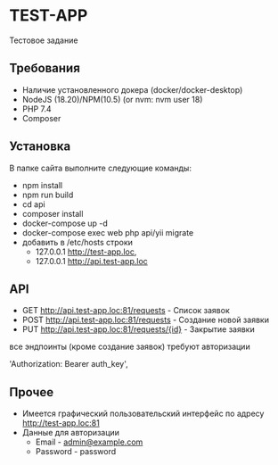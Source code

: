 # TEST-APP

Тестовое задание

## Требования

- Наличие установленного докера (docker/docker-desktop)
- NodeJS (18.20)/NPM(10.5) (or nvm: nvm user 18)
- PHP 7.4
- Composer

## Установка

В папке сайта выполните следующие команды:

- npm install
- npm run build
- cd api
- composer install
- docker-compose up -d
- docker-compose exec web php api/yii migrate
- добавить в /etc/hosts строки
    - 127.0.0.1 http://test-app.loc,
    - 127.0.0.1 http://api.test-app.loc

## API

- GET http://api.test-app.loc:81/requests      - Список заявок
- POST http://api.test-app.loc:81/requests     - Создание новой заявки
- PUT http://api.test-app.loc:81/requests/{id} - Закрытие заявки

все эндпоинты (кроме создание заявок) требуют авторизации

'Authorization: Bearer auth_key',

## Прочее

- Имеется графический пользовательский интерфейс по адресу http://test-app.loc:81
- Данные для авторизации
    - Email    - admin@example.com
    - Password - password
